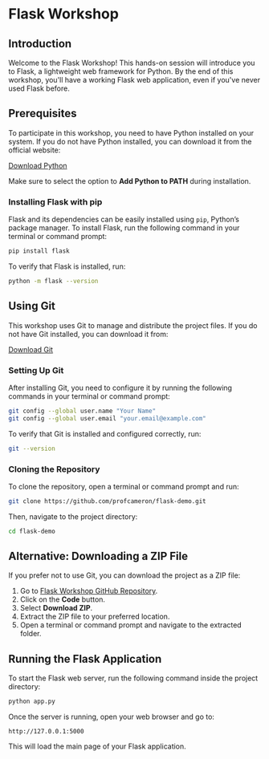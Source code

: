 # Flask Workshop

## Introduction
Welcome to the Flask Workshop! This hands-on session will introduce you to Flask, a lightweight web framework for Python. By the end of this workshop, you'll have a working Flask web application, even if you've never used Flask before.

## Prerequisites
To participate in this workshop, you need to have Python installed on your system. If you do not have Python installed, you can download it from the official website:

[Download Python](https://www.python.org/downloads/)

Make sure to select the option to **Add Python to PATH** during installation.

### Installing Flask with pip
Flask and its dependencies can be easily installed using `pip`, Python’s package manager. To install Flask, run the following command in your terminal or command prompt:

```sh
pip install flask
```

To verify that Flask is installed, run:

```sh
python -m flask --version
```

## Using Git
This workshop uses Git to manage and distribute the project files. If you do not have Git installed, you can download it from:

[Download Git](https://git-scm.com/downloads)

### Setting Up Git
After installing Git, you need to configure it by running the following commands in your terminal or command prompt:

```sh
git config --global user.name "Your Name"
git config --global user.email "your.email@example.com"
```

To verify that Git is installed and configured correctly, run:

```sh
git --version
```

### Cloning the Repository
To clone the repository, open a terminal or command prompt and run:

```sh
git clone https://github.com/profcameron/flask-demo.git
```

Then, navigate to the project directory:

```sh
cd flask-demo
```

## Alternative: Downloading a ZIP File
If you prefer not to use Git, you can download the project as a ZIP file:

1. Go to [Flask Workshop GitHub Repository](https://github.com/profcameron/flask-demo).
2. Click on the **Code** button.
3. Select **Download ZIP**.
4. Extract the ZIP file to your preferred location.
5. Open a terminal or command prompt and navigate to the extracted folder.

## Running the Flask Application
To start the Flask web server, run the following command inside the project directory:

```sh
python app.py
```

Once the server is running, open your web browser and go to:

```
http://127.0.0.1:5000
```

This will load the main page of your Flask application.

